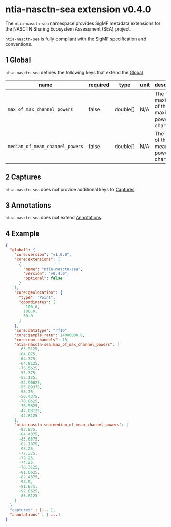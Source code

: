 # ntia-nasctn-sea extension v0.4.0

The `ntia-nasctn-sea` namespace provides SigMF metadata extensions for the NASCTN Sharing Ecosystem Assessment (SEA) project.

`ntia-nasctn-sea` is fully compliant with the [SigMF](https://github.com/gnuradio/SigMF/blob/master/sigmf-spec.md#namespaces) specification and conventions.

## 1 Global

`ntia-nasctn-sea` defines the following keys that extend the [Global](https://github.com/gnuradio/SigMF/blob/master/sigmf-spec.md#global-object):

| name                            | required | type     |unit| description                                   |
|---------------------------------|----------|----------|-------|-----------------------------------------------|
| `max_of_max_channel_powers`     | false    | double[] |N/A| The maximum of the maximum power per channel. |
| `median_of_mean_channel_powers` | false    | double[] |N/A| The median of the mean power per channel.     |

## 2 Captures

`ntia-nasctn-sea` does not provide additional keys to [Captures](https://github.com/gnuradio/SigMF/blob/master/sigmf-spec.md#captures-array).

## 3 Annotations

`ntia-nasctn-sea` does not extend [Annotations](https://github.com/gnuradio/SigMF/blob/master/sigmf-spec.md#annotations-array).

## 4 Example

```json
{
  "global": {
    "core:version": "v1.0.0",
    "core:extensions": [
      {
        "name": "ntia-nasctn-sea",
        "version": "v0.4.0",
        "optional": false
      }
    ],
    "core:geolocation": {
      "type": "Point",
      "coordinates": [
        -100.0,
        100.0,
        50.0
      ]
    },
    "core:datatype": "rf16",
    "core:sample_rate": 14000000.0,
    "core:num_channels": 15,
    "ntia-nasctn-sea:max_of_max_channel_powers": [
      -65.3125,
      -64.875,
      -64.375,
      -64.8125,
      -75.5625,
      -55.375,
      -55.125,
      -52.90625,
      -55.09375,
      -56.75,
      -56.4375,
      -70.0625,
      -70.5625,
      -47.03125,
      -42.8125
    ],
    "ntia-nasctn-sea:median_of_mean_channel_powers": [
      -83.875,
      -84.4375,
      -83.6875,
      -82.1875,
      -93.25,
      -77.375,
      -79.25,
      -74.25,
      -78.3125,
      -81.0625,
      -82.4375,
      -93.5,
      -91.875,
      -92.0625,
      -85.8125
    ]
  }
  "captures" : [... ],
  "annotations" : [ ...]
}
```
